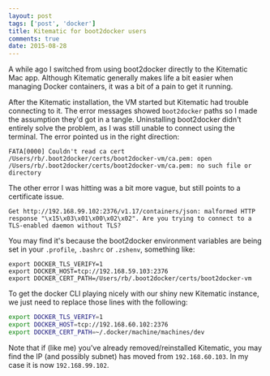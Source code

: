 ```yaml
---
layout: post
tags: ['post', 'docker']
title: Kitematic for boot2docker users
comments: true
date: 2015-08-28
---
```


A while ago I switched from using boot2docker directly to the Kitematic Mac app. Although Kitematic generally makes life a bit easier when managing Docker containers, it was a bit of a pain to get it running.

After the Kitematic installation, the VM started but Kitematic had trouble connecting to it. The error messages showed `boot2docker` paths so I made the assumption they'd got in a tangle. Uninstalling boot2docker didn't entirely solve the problem, as I was still unable to connect using the terminal. The error pointed us in the right direction:

```
FATA[0000] Couldn't read ca cert /Users/rb/.boot2docker/certs/boot2docker-vm/ca.pem: open /Users/rb/.boot2docker/certs/boot2docker-vm/ca.pem: no such file or directory
```

The other error I was hitting was a bit more vague, but still points to a certificate issue.

```
Get http://192.168.99.102:2376/v1.17/containers/json: malformed HTTP response "\x15\x03\x01\x00\x02\x02". Are you trying to connect to a TLS-enabled daemon without TLS?
```

You may find it's because the boot2docker environment variables are being set in your `.profile`, `.bashrc` or `.zshenv`, something like:

```
export DOCKER_TLS_VERIFY=1
export DOCKER_HOST=tcp://192.168.59.103:2376
export DOCKER_CERT_PATH=/Users/rb/.boot2docker/certs/boot2docker-vm
```

To get the docker CLI playing nicely with our shiny new Kitematic instance, we just need to replace those lines with the following:
```bash
export DOCKER_TLS_VERIFY=1
export DOCKER_HOST=tcp://192.168.60.102:2376
export DOCKER_CERT_PATH=~/.docker/machine/machines/dev
```

Note that if (like me) you've already removed/reinstalled Kitematic, you may find the IP (and possibly subnet) has moved from `192.168.60.103`. In my case it is now `192.168.99.102`.
